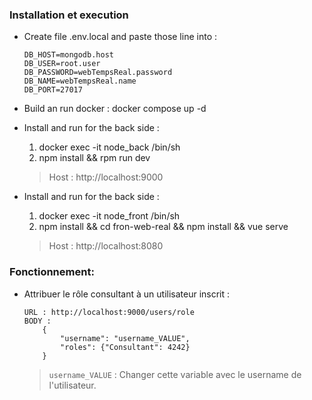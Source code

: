 ### Installation et execution
- Create file .env.local and paste those line into :
    ```
    DB_HOST=mongodb.host
    DB_USER=root.user
    DB_PASSWORD=webTempsReal.password
    DB_NAME=webTempsReal.name
    DB_PORT=27017
    ```
- Build an run docker : docker compose up -d
- Install and run for the back side : 
    1) docker exec -it node_back /bin/sh
    2) npm install && rpm run dev

    > Host : http://localhost:9000
    
- Install and run for the back side : 
    1) docker exec -it node_front /bin/sh
    2) npm install && cd fron-web-real && npm install && vue serve

    > Host : http://localhost:8080

### Fonctionnement:
- Attribuer le rôle consultant à un utilisateur inscrit :
    ```
    URL : http://localhost:9000/users/role
    BODY :
        {
            "username": "username_VALUE",
            "roles": {"Consultant": 4242}
        }
    ```
    > `username_VALUE` : Changer cette variable avec le username de l'utilisateur.
